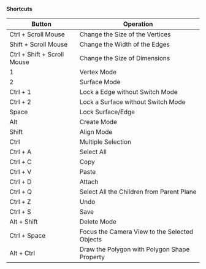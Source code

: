 **Shortcuts**

| **Button** | **Operation** |
| --- | --- |
| Ctrl + Scroll Mouse | Change the Size of the Vertices|
| Shift + Scroll Mouse | Change the Width of the Edges|
| Ctrl + Shift + Scroll Mouse | Change the Size of Dimensions |
| 1 | Vertex Mode |
| 2 | Surface Mode |
| Ctrl + 1 | Lock a Edge without Switch Mode |
| Ctrl + 2 | Lock a Surface without Switch Mode |
| Space | Lock Surface/Edge |
| Alt | Create Mode |
| Shift | Align Mode |
| Ctrl | Multiple Selection |
| Ctrl + A | Select All |
| Ctrl + C | Copy |
| Ctrl + V | Paste |
| Ctrl + D | Attach |
| Ctrl + Q | Select All the Children from Parent Plane|
| Ctrl + Z | Undo |
| Ctrl + S | Save |
| Alt + Shift | Delete Mode |
| Ctrl + Space | Focus the Camera View to the Selected Objects |
| Alt + Ctrl | Draw the Polygon with Polygon Shape Property |






